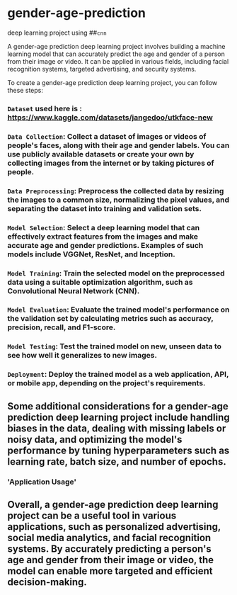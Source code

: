 # gender-age-prediction
deep learning project using ##`cnn`

A gender-age prediction deep learning project involves building a machine learning model that can accurately predict the age and gender of a person from their image or video. It can be applied in various fields, including facial recognition systems, targeted advertising, and security systems.

To create a gender-age prediction deep learning project, you can follow these steps:
### `Dataset` used here is : https://www.kaggle.com/datasets/jangedoo/utkface-new

### `Data Collection`: Collect a dataset of images or videos of people's faces, along with their age and gender labels. You can use publicly available datasets or create your own by collecting images from the internet or by taking pictures of people.

### `Data Preprocessing`: Preprocess the collected data by resizing the images to a common size, normalizing the pixel values, and separating the dataset into training and validation sets.

### `Model Selection`: Select a deep learning model that can effectively extract features from the images and make accurate age and gender predictions. Examples of such models include VGGNet, ResNet, and Inception.

### `Model Training`: Train the selected model on the preprocessed data using a suitable optimization algorithm, such as Convolutional Neural Network (CNN).

### `Model Evaluation`: Evaluate the trained model's performance on the validation set by calculating metrics such as accuracy, precision, recall, and F1-score.

### `Model Testing`: Test the trained model on new, unseen data to see how well it generalizes to new images.

### `Deployment`: Deploy the trained model as a web application, API, or mobile app, depending on the project's requirements.

## Some additional considerations for a gender-age prediction deep learning project include handling biases in the data, dealing with missing labels or noisy data, and optimizing the model's performance by tuning hyperparameters such as learning rate, batch size, and number of epochs.
### 'Application Usage'
## Overall, a gender-age prediction deep learning project can be a useful tool in various applications, such as personalized advertising, social media analytics, and facial recognition systems. By accurately predicting a person's age and gender from their image or video, the model can enable more targeted and efficient decision-making.
